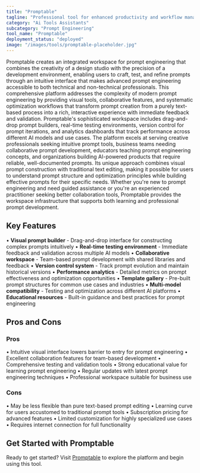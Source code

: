 ```yaml
---
title: "Promptable"
tagline: "Professional tool for enhanced productivity and workflow management"
category: "Ai Tools Assistants"
subcategory: "Prompt Engineering"
tool_name: "Promptable"
deployment_status: "deployed"
image: "/images/tools/promptable-placeholder.jpg"
---
```

Promptable creates an integrated workspace for prompt engineering that combines the creativity of a design studio with the precision of a development environment, enabling users to craft, test, and refine prompts through an intuitive interface that makes advanced prompt engineering accessible to both technical and non-technical professionals. This comprehensive platform addresses the complexity of modern prompt engineering by providing visual tools, collaborative features, and systematic optimization workflows that transform prompt creation from a purely text-based process into a rich, interactive experience with immediate feedback and validation. Promptable's sophisticated workspace includes drag-and-drop prompt builders, real-time testing environments, version control for prompt iterations, and analytics dashboards that track performance across different AI models and use cases. The platform excels at serving creative professionals seeking intuitive prompt tools, business teams needing collaborative prompt development, educators teaching prompt engineering concepts, and organizations building AI-powered products that require reliable, well-documented prompts. Its unique approach combines visual prompt construction with traditional text editing, making it possible for users to understand prompt structure and optimization principles while building effective prompts for their specific needs. Whether you're new to prompt engineering and need guided assistance or you're an experienced practitioner seeking better collaboration tools, Promptable provides the workspace infrastructure that supports both learning and professional prompt development.

## Key Features

• **Visual prompt builder** - Drag-and-drop interface for constructing complex prompts intuitively
• **Real-time testing environment** - Immediate feedback and validation across multiple AI models
• **Collaborative workspace** - Team-based prompt development with shared libraries and feedback
• **Version control system** - Track prompt evolution and maintain historical versions
• **Performance analytics** - Detailed metrics on prompt effectiveness and optimization opportunities
• **Template gallery** - Pre-built prompt structures for common use cases and industries
• **Multi-model compatibility** - Testing and optimization across different AI platforms
• **Educational resources** - Built-in guidance and best practices for prompt engineering

## Pros and Cons

### Pros
• Intuitive visual interface lowers barrier to entry for prompt engineering
• Excellent collaboration features for team-based development
• Comprehensive testing and validation tools
• Strong educational value for learning prompt engineering
• Regular updates with latest prompt engineering techniques
• Professional workspace suitable for business use

### Cons
• May be less flexible than pure text-based prompt editing
• Learning curve for users accustomed to traditional prompt tools
• Subscription pricing for advanced features
• Limited customization for highly specialized use cases
• Requires internet connection for full functionality
## Get Started with Promptable

Ready to get started? Visit [Promptable](https://promptable.com) to explore the platform and begin using this tool.
